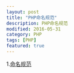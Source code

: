 ```yaml
---
layout: post
title: "PHP命名规范"
description: PHP命名规范
modified: 2016-05-31
category: PHP
tags: [PHP]
featured: true
---
```


1.[命名规范](http://doc.thinkphp.cn/manual/naming_conventions.html)
